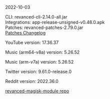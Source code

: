2022-10-03
  
CLI: revanced-cli-2.14.0-all.jar  
Integrations: app-release-unsigned-v0.48.0.apk  
Patches: revanced-patches-2.79.0.jar  
[Patches Changelog](https://github.com/revanced/revanced-patches/releases/tag/v2.79.0)  

YouTube version: 17.36.37  

Music (arm64-v8a) version: 5.26.52  

Music (arm-v7a) version: 5.26.52  

Twitter version: 9.61.0-release.0  

Reddit version: 2022.36.0  

[revanced-magisk-module repo](https://github.com/j-hc/revanced-magisk-module)
